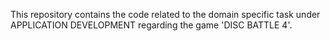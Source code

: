 This repository contains the code related to the domain specific task under APPLICATION DEVELOPMENT regarding the game 'DISC BATTLE 4'.
